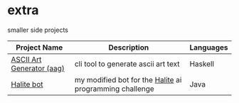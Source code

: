 # extra
smaller side projects

| Project Name                       | Description                                                          | Languages|
| ---------------------------------- | -------------------------------------------------------------------- | ---------|
| [ASCII Art Generator (aag)](/aag/) | cli tool to generate ascii art text                                  | Haskell  |
| [Halite bot](/HaliteJava/)         | my modified bot for the [Halite](halite.io) ai programming challenge | Java     |
